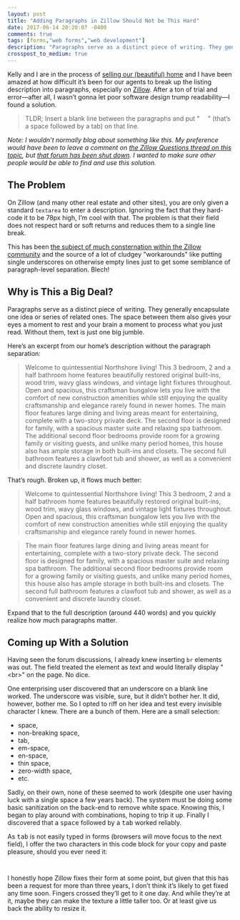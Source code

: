 ```yaml
---
layout: post
title: "Adding Paragraphs in Zillow Should Not be This Hard"
date: 2017-06-14 20:20:07 -0400
comments: true
tags: [forms,"web forms","web development"]
description: "Paragraphs serve as a distinct piece of writing. They generally encapsulate one idea or series of related ones. The space between them also gives your eyes a moment to rest and your brain a moment to process what you just read. Without them, text is just one big jumble."
crosspost_to_medium: true
---
```


Kelly and I are in the process of [selling our (beautiful) home](https://www.zillow.com/homedetails/1115-Hanover-St-Chattanooga-TN-37405/41420955_zpid/?fullpage=true) and I have been amazed at how difficult it’s been for our agents to break up the listing description into paragraphs, especially on [Zillow](https://www.zillow.com). After a ton of trial and error—after all, I wasn’t gonna let poor software design trump readability—I found a solution.

> TLDR; Insert a blank line between the paragraphs and put "  " (that’s a space followed by a tab) on that line.

<!-- more -->

_Note: I wouldn’t normally blog about something like this. My preference would have been to leave a comment on [the Zillow Questions thread on this topic](https://www.zillow.com/advice-thread/How-to-add-line-breaks-or-paragraph-separation-in-home-description/506436/), but [that forum has been shut down](https://www.zillow.com/advice-thread/Zillow-Advice-is-Shutting-Down/699188/). I wanted to make sure other people would be able to find and use this solution._

## The Problem

On Zillow (and many other real estate and other sites), you are only given a standard `textarea` to enter a description. Ignoring the fact that they hard-code it to be 78px high, I’m cool with that. The problem is that their field does not respect hard or soft returns and reduces them to a single line break.

This has been [the subject of much consternation within the Zillow community](https://www.zillow.com/advice-thread/How-to-add-line-breaks-or-paragraph-separation-in-home-description/506436/) and the source of a lot of cludgey "workarounds" like putting single underscores on otherwise empty lines just to get some semblance of paragraph-level separation. Blech!

## Why is This a Big Deal?

Paragraphs serve as a distinct piece of writing. They generally encapsulate one idea or series of related ones. The space between them also gives your eyes a moment to rest and your brain a moment to process what you just read. Without them, text is just one big jumble.

Here’s an excerpt from our home’s description without the paragraph separation:

> Welcome to quintessential Northshore living! This 3 bedroom, 2 and a half bathroom home features beautifully restored original built-ins, wood trim, wavy glass windows, and vintage light fixtures throughout. Open and spacious, this craftsman bungalow lets you live with the comfort of new construction amenities while still enjoying the quality craftsmanship and elegance rarely found in newer homes. The main floor features large dining and living areas meant for entertaining, complete with a two-story private deck. The second floor is designed for family, with a spacious master suite and relaxing spa bathroom. The additional second floor bedrooms provide room for a growing family or visiting guests, and unlike many period homes, this house also has ample storage in both built-ins and closets. The second full bathroom features a clawfoot tub and shower, as well as a convenient and discrete laundry closet.

That’s rough. Broken up, it flows much better:

> Welcome to quintessential Northshore living! This 3 bedroom, 2 and a half bathroom home features beautifully restored original built-ins, wood trim, wavy glass windows, and vintage light fixtures throughout. Open and spacious, this craftsman bungalow lets you live with the comfort of new construction amenities while still enjoying the quality craftsmanship and elegance rarely found in newer homes.

> The main floor features large dining and living areas meant for entertaining, complete with a two-story private deck. The second floor is designed for family, with a spacious master suite and relaxing spa bathroom. The additional second floor bedrooms provide room for a growing family or visiting guests, and unlike many period homes, this house also has ample storage in both built-ins and closets. The second full bathroom features a clawfoot tub and shower, as well as a convenient and discrete laundry closet.

Expand that to the full description (around 440 words) and you quickly realize how much paragraphs matter.

## Coming up With a Solution

Having seen the forum discussions, I already knew inserting `br` elements was out. The field treated the element as text and would literally display "&lt;br&gt;" on the page. No dice.

One enterprising user discovered that an underscore on a blank line worked. The underscore was visible, sure, but it didn’t bother her. It did, however, bother me. So I opted to riff on her idea and test every invisible character I knew. There are a bunch of them. Here are a small selection:

* space,
* non-breaking space,
* tab,
* em-space,
* en-space,
* thin space,
* zero-width space,
* etc.

Sadly, on their own, none of these seemed to work (despite one user having luck with a single space a few years back). The system must be doing some basic sanitization on the back-end to remove white space. Knowing this, I began to play around with combinations, hoping to trip it up. Finally I discovered that a <kbd>space</kbd> followed by a <kbd>tab</kbd> worked reliably.

As <kbd>tab</kbd> is not easily typed in forms (browsers will move focus to the next field), I offer the two characters in this code block for your copy and paste pleasure, should you ever need it:

```
  
```

I honestly hope Zillow fixes their form at some point, but given that this has been a request for more than three years, I don’t think it’s likely to get fixed any time soon. Fingers crossed they’ll get to it one day. And while they’re at it, maybe they can make the texture a little taller too. Or at least give us back the ability to resize it.
